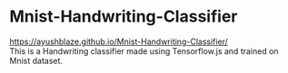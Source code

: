 # Mnist-Handwriting-Classifier
https://ayushblaze.github.io/Mnist-Handwriting-Classifier/ <br>
This is a Handwriting classifier made using Tensorflow.js and trained on Mnist dataset.
